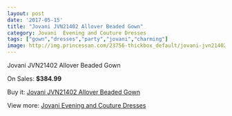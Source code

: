 ```yaml
---
layout: post
date: '2017-05-15'
title: "Jovani JVN21402 Allover Beaded Gown"
category: Jovani  Evening and Couture Dresses
tags: ["gown","dresses","party","jovani","charming"]
image: http://img.princessan.com/23756-thickbox_default/jovani-jvn21402-allover-beaded-gown.jpg
---
```

Jovani JVN21402 Allover Beaded Gown

On Sales: **$384.99**
<a href="https://www.princessan.com/en/10844-jovani-jvn21402-allover-beaded-gown.html"><amp-img layout="responsive" width="600" height="600" src="//img.princessan.com/23756-thickbox_default/jovani-jvn21402-allover-beaded-gown.jpg" alt="Jovani JVN21402 Allover Beaded Gown 0" /></a>

Buy it: [Jovani JVN21402 Allover Beaded Gown](https://www.princessan.com/en/10844-jovani-jvn21402-allover-beaded-gown.html "Jovani JVN21402 Allover Beaded Gown")

View more: [Jovani  Evening and Couture Dresses](https://www.princessan.com/en/83- "Jovani  Evening and Couture Dresses")
